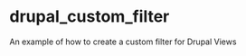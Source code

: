 drupal_custom_filter
====================

An example of how to create a custom filter for Drupal Views
